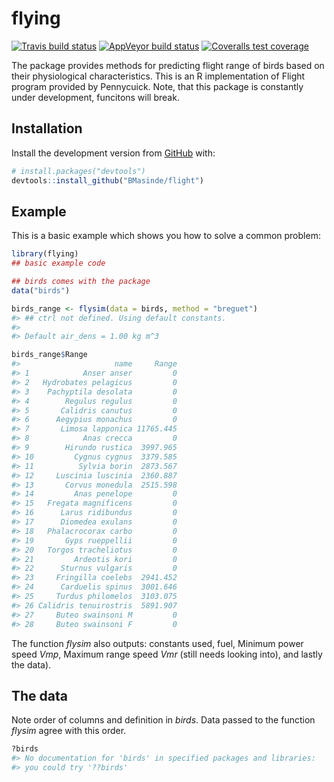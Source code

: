 
<!-- README.md is generated from README.Rmd. Please edit that file -->
flying
======

<!-- badges: start -->
[![Travis build status](https://travis-ci.org/BMasinde/flight.svg?branch=master)](https://travis-ci.org/BMasinde/flight) [![AppVeyor build status](https://ci.appveyor.com/api/projects/status/github/BMasinde/flight?branch=master&svg=true)](https://ci.appveyor.com/project/BMasinde/flight) [![Coveralls test coverage](https://coveralls.io/repos/github/BMasinde/flight/badge.svg)](https://coveralls.io/r/BMasinde/flight?branch=master) <!-- badges: end -->

The package provides methods for predicting flight range of birds based on their physiological characteristics. This is an R implementation of Flight program provided by Pennycuick. Note, that this package is constantly under development, funcitons will break.

Installation
------------

Install the development version from [GitHub](https://github.com/) with:

``` r
# install.packages("devtools")
devtools::install_github("BMasinde/flight")
```

Example
-------

This is a basic example which shows you how to solve a common problem:

``` r
library(flying)
## basic example code

## birds comes with the package
data("birds")

birds_range <- flysim(data = birds, method = "breguet")
#> ## ctrl not defined. Using default constants.
#>             
#> Default air_dens = 1.00 kg m^3

birds_range$Range
#>                     name     Range
#> 1            Anser anser         0
#> 2   Hydrobates pelagicus         0
#> 3    Pachyptila desolata         0
#> 4        Regulus regulus         0
#> 5       Calidris canutus         0
#> 6      Aegypius monachus         0
#> 7       Limosa lapponica 11765.445
#> 8            Anas crecca         0
#> 9        Hirundo rustica  3997.965
#> 10         Cygnus cygnus  3379.585
#> 11          Sylvia borin  2873.567
#> 12     Luscinia luscinia  2360.887
#> 13       Corvus monedula  2515.598
#> 14         Anas penelope         0
#> 15   Fregata magnificens         0
#> 16      Larus ridibundus         0
#> 17      Diomedea exulans         0
#> 18   Phalacrocorax carbo         0
#> 19       Gyps rueppellii         0
#> 20   Torgos tracheliotus         0
#> 21         Ardeotis kori         0
#> 22      Sturnus vulgaris         0
#> 23     Fringilla coelebs  2941.452
#> 24      Carduelis spinus  3001.646
#> 25     Turdus philomelos  3103.075
#> 26 Calidris tenuirostris  5891.907
#> 27     Buteo swainsoni M         0
#> 28     Buteo swainsoni F         0
```

The function *flysim* also outputs: constants used, fuel, Minimum power speed *Vmp*, Maximum range speed *Vmr* (still needs looking into), and lastly the data).

The data
--------

Note order of columns and definition in *birds*. Data passed to the function *flysim* agree with this order.

``` r
?birds
#> No documentation for 'birds' in specified packages and libraries:
#> you could try '??birds'
```
